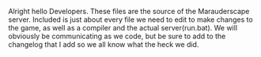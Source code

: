 Alright hello Developers. These files are the source of the Marauderscape server. Included is just about every file we need to
edit to make changes to the game, as well as a compiler and the actual server(run.bat). We will obviously be communicating as we
code, but be sure to add to the changelog that I add so we all know what the heck we did. 
